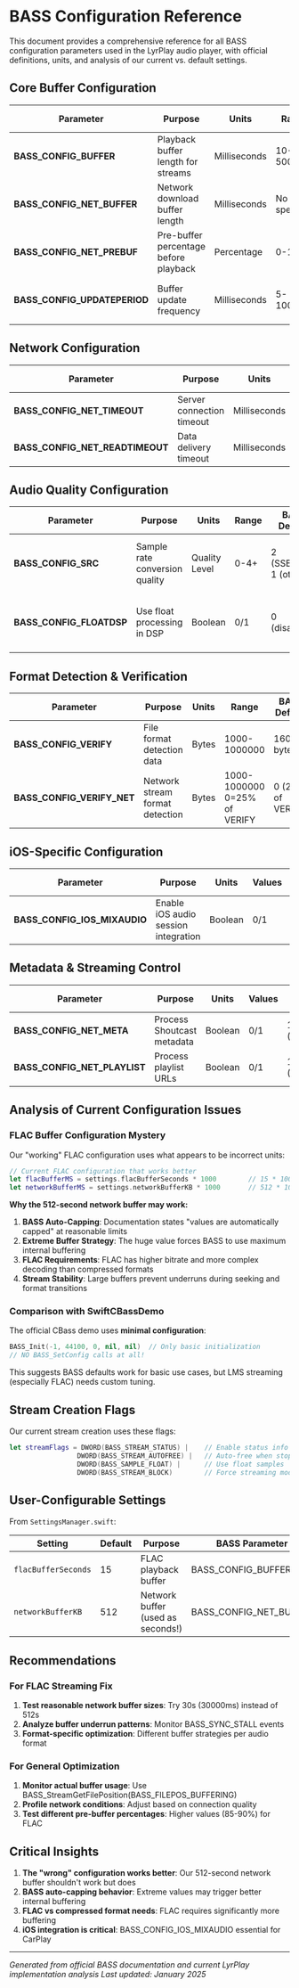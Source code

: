 # BASS Configuration Reference

This document provides a comprehensive reference for all BASS configuration parameters used in the LyrPlay audio player, with official definitions, units, and analysis of our current vs. default settings.

## Core Buffer Configuration

| Parameter | Purpose | Units | Range | BASS Default | Our Setting | Current Issue |
|-----------|---------|-------|-------|--------------|-------------|---------------|
| **BASS_CONFIG_BUFFER** | Playback buffer length for streams | Milliseconds | 10-5000ms | 500ms | 2000ms (general)<br>15000ms (FLAC) | FLAC: 15s buffer working |
| **BASS_CONFIG_NET_BUFFER** | Network download buffer length | Milliseconds | No limit specified | 5000ms (5s) | 5000ms (general)<br>512000ms (FLAC) | **FLAC: 512s (8.5min) buffer!** |
| **BASS_CONFIG_NET_PREBUF** | Pre-buffer percentage before playback | Percentage | 0-100% | 75% | 75% | Using default |
| **BASS_CONFIG_UPDATEPERIOD** | Buffer update frequency | Milliseconds | 5-100ms | 100ms | 250ms (FLAC) | Slower updates for stability |

## Network Configuration

| Parameter | Purpose | Units | Range | BASS Default | Our Setting | Notes |
|-----------|---------|-------|-------|--------------|-------------|--------|
| **BASS_CONFIG_NET_TIMEOUT** | Server connection timeout | Milliseconds | No limit | 5000ms (5s) | 15000ms | 3x longer timeout |
| **BASS_CONFIG_NET_READTIMEOUT** | Data delivery timeout | Milliseconds | No limit (0=none) | 0 (no timeout) | 8000ms | Added read timeout |

## Audio Quality Configuration

| Parameter | Purpose | Units | Range | BASS Default | Our Setting | Notes |
|-----------|---------|-------|-------|--------------|-------------|--------|
| **BASS_CONFIG_SRC** | Sample rate conversion quality | Quality Level | 0-4+ | 2 (SSE/ARM)<br>1 (other) | 4 | Highest quality (64-point sinc) |
| **BASS_CONFIG_FLOATDSP** | Use float processing in DSP | Boolean | 0/1 | 0 (disabled) | 1 (enabled) | Better quality through DSP chain |

## Format Detection & Verification

| Parameter | Purpose | Units | Range | BASS Default | Our Setting | Notes |
|-----------|---------|-------|-------|--------------|-------------|--------|
| **BASS_CONFIG_VERIFY** | File format detection data | Bytes | 1000-1000000 | 16000 bytes | 1 (enabled) | Enable file verification |
| **BASS_CONFIG_VERIFY_NET** | Network stream format detection | Bytes | 1000-1000000<br>0=25% of VERIFY | 0 (25% of VERIFY) | 1 (enabled) | Enable network verification |

## iOS-Specific Configuration

| Parameter | Purpose | Units | Values | BASS Default | Our Setting | Notes |
|-----------|---------|-------|--------|--------------|-------------|--------|
| **BASS_CONFIG_IOS_MIXAUDIO** | Enable iOS audio session integration | Boolean | 0/1 | Not specified | 1 (enabled) | **CRITICAL for CarPlay** |

## Metadata & Streaming Control

| Parameter | Purpose | Units | Values | BASS Default | Our Setting | Notes |
|-----------|---------|-------|--------|--------------|-------------|--------|
| **BASS_CONFIG_NET_META** | Process Shoutcast metadata | Boolean | 0/1 | 1 (enabled) | 0 (disabled) | Disable for LMS streams |
| **BASS_CONFIG_NET_PLAYLIST** | Process playlist URLs | Boolean | 0/1 | 1 (enabled) | 0 (disabled) | Disable for direct streaming |

## Analysis of Current Configuration Issues

### FLAC Buffer Configuration Mystery

Our "working" FLAC configuration uses what appears to be incorrect units:

```swift
// Current FLAC configuration that works better
let flacBufferMS = settings.flacBufferSeconds * 1000        // 15 * 1000 = 15,000ms (15s)
let networkBufferMS = settings.networkBufferKB * 1000       // 512 * 1000 = 512,000ms (8.5 minutes!)
```

**Why the 512-second network buffer may work:**

1. **BASS Auto-Capping**: Documentation states "values are automatically capped" at reasonable limits
2. **Extreme Buffer Strategy**: The huge value forces BASS to use maximum internal buffering
3. **FLAC Requirements**: FLAC has higher bitrate and more complex decoding than compressed formats
4. **Stream Stability**: Large buffers prevent underruns during seeking and format transitions

### Comparison with SwiftCBassDemo

The official CBass demo uses **minimal configuration**:
```swift
BASS_Init(-1, 44100, 0, nil, nil)  // Only basic initialization
// NO BASS_SetConfig calls at all!
```

This suggests BASS defaults work for basic use cases, but LMS streaming (especially FLAC) needs custom tuning.

## Stream Creation Flags

Our current stream creation uses these flags:
```swift
let streamFlags = DWORD(BASS_STREAM_STATUS) |    // Enable status info
                 DWORD(BASS_STREAM_AUTOFREE) |   // Auto-free when stopped  
                 DWORD(BASS_SAMPLE_FLOAT) |      // Use float samples
                 DWORD(BASS_STREAM_BLOCK)        // Force streaming mode
```

## User-Configurable Settings

From `SettingsManager.swift`:

| Setting | Default | Purpose | BASS Parameter |
|---------|---------|---------|----------------|
| `flacBufferSeconds` | 15 | FLAC playback buffer | BASS_CONFIG_BUFFER |
| `networkBufferKB` | 512 | Network buffer (used as seconds!) | BASS_CONFIG_NET_BUFFER |

## Recommendations

### For FLAC Streaming Fix
1. **Test reasonable network buffer sizes**: Try 30s (30000ms) instead of 512s
2. **Analyze buffer underrun patterns**: Monitor BASS_SYNC_STALL events
3. **Format-specific optimization**: Different buffer strategies per audio format

### For General Optimization
1. **Monitor actual buffer usage**: Use BASS_StreamGetFilePosition(BASS_FILEPOS_BUFFERING)
2. **Profile network conditions**: Adjust based on connection quality
3. **Test different pre-buffer percentages**: Higher values (85-90%) for FLAC

## Critical Insights

1. **The "wrong" configuration works better**: Our 512-second network buffer shouldn't work but does
2. **BASS auto-capping behavior**: Extreme values may trigger better internal buffering
3. **FLAC vs compressed format needs**: FLAC requires significantly more buffering
4. **iOS integration is critical**: BASS_CONFIG_IOS_MIXAUDIO essential for CarPlay

---

*Generated from official BASS documentation and current LyrPlay implementation analysis*
*Last updated: January 2025*